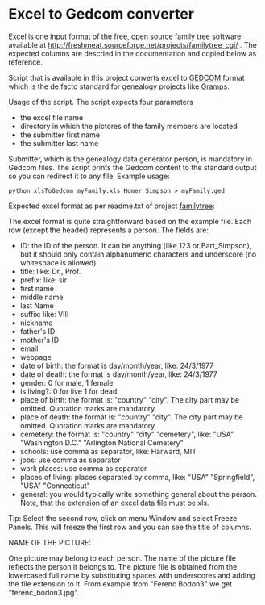 # Excel to Gedcom converter

Excel is one input format of the free, open source family tree software available at http://freshmeat.sourceforge.net/projects/familytree_cgi/ . The expected columns are descried in the documentation and copied below as reference.

Script that is available in this project converts excel to [GEDCOM](https://en.wikipedia.org/wiki/GEDCOM) format which is the de facto standard for genealogy projects like [Gramps](https://gramps-project.org/).

Usage of the script.
The script expects four parameters
   * the excel file name
   * directory in which the pictores of the family members are located
   * the submitter first name
   * the submitter last name
   
Submitter, which is the genealogy data generator person, is mandatory in Gedcom files. The script prints the Gedcom content to the standard output so you can redirect it to any file. Example usage:
```
python xlsToGedcom myFamily.xls Homer Simpson > myFamily.ged
```





Expected excel format as per readme.txt of project [familytree](http://freshmeat.sourceforge.net/projects/familytree_cgi/):

The excel format is quite straightforward based on the example file. Each row (except the header) represents a person. The fields are:
 * ID: the ID of the person. It can be anything (like 123 or Bart_Simpson), but it should only contain alphanumeric characters and underscore (no whitespace is allowed).
 * title: like: Dr., Prof.
 * prefix: like: sir
 * first name
 * middle name 
 * last Name
 * suffix: like: VIII
 * nickname
 * father's ID
 * mother's ID
 * email
 * webpage
 * date of birth: the format is day/month/year, like: 24/3/1977
 * date of death: the format is day/month/year, like: 24/3/1977
 * gender: 0 for male, 1 female
 * is living?: 0 for live 1 for dead
 * place of birth: the format is: "country" "city". The city part may be omitted. Quotation marks are mandatory.
 * place of death: the format is: "country" "city". The city part may be omitted. Quotation marks are mandatory.
 * cemetery: the format is: "country" "city" "cemetery", like: "USA" "Washington D.C." "Arlington National Cemetery"
 * schools: use comma as separator, like: Harward, MIT
 * jobs: use comma as separator
 * work places: use comma as separator
 * places of living: places separated by comma, like: "USA" "Springfield", "USA" "Connecticut"
 * general: you would typically write something general about the person.
Note, that the extension of an excel data file must be xls.

Tip: Select the second row, click on menu Window and select Freeze Panels.
This will freeze the first row and you can see the title of columns.

NAME OF THE PICTURE:

One picture may belong to each person. The name of the picture file reflects the person it belongs to. The picture file is obtained from the lowercased full name by substituting spaces with underscores and adding the file extension to it. From example from "Ferenc Bodon3" we get "ferenc_bodon3.jpg".
